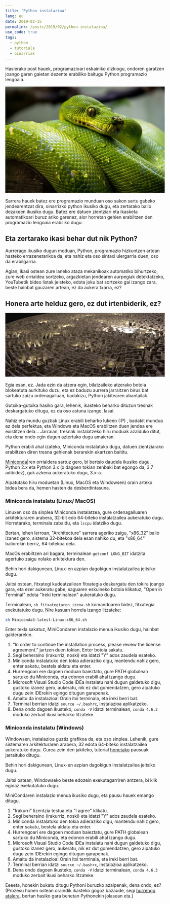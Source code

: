 ```yaml
---
title: 'Python instalazioa'
lang: eu
date: 2019-02-15
permalink: /posts/2019/02/python-instalazioa/
use_code: true
tags:
  - python
  - tutoriala
  - oinarriak
---
```


Hasierako post hauek, programazioari eskainiko dizkiogu, ondoren garatzen joango garen gaietan dezente erabiliko baitugu Python programazio lengoaia.


![](/images/python.jpg)


Sarrera hauek batez ere programazio munduan oso sakon sartu gabeko jendearentzat dira, oinarrizko python ikusiko dugu,
 eta zertarako balio dezakeen ikusiko dugu. Batez ere datuen zientziari eta ikasketa automatikoari buruz ariko garenez,
 alor horretan gehien erabiltzen den programazio lengoaia erabiliko dugu.
 
 
 
## Eta zertarako ikasi behar dut nik Python?
 
Aurrerago ikusiko dugun moduan, Python, programazio hizkuntzen artean hasteko errazenetarikoa da, eta nahiz eta oso sintaxi
ulergarria duen, oso da erabilgarria.

Agian, ikasi ostean zure laneko ataza mekanikoak automatiko bihurtzeko, zure web orrialdea sortzeko, argazkietan jendearen 
aurpegiak detektatzeko, YouTubetik bideo listak jeisteko, edota joku bat sortzeko gai izango zara, beste hainbat gauzaren artean,
ez da aukera txarra, ez?


## Honera arte helduz gero, ez dut irtenbiderik, ez?

![](/images/2019/maze.jpg)

Egia esan, ez. Jada ezin da atzera egin, bilatzaileko atzerako botoia blokeatuta aurkituko duzu, eta ez baduzu aurrera jarraitzen
birus bat sartuko zaizu ordenagailuan, badakizu, Python jakitearen abantailak.

Gutxika-gutxika hasiko gara, lehenik, ikasteko beharko dituzun tresnak deskargatuko ditugu, ez da oso astuna izango, lasai.

Nahiz eta mundu guztiak Linux erabili beharko lukeen (:P) , badakit mundua ez dela perfektua, eta Windows eta MacOS erabiltzen duen jendea
ere existitzen dela... Jarraian, tresnak instalatzeko hiru moduak azalduko ditut, eta dena ondo egin dugun aztertuko dugu amaieran.

Python erabili ahal izateko, Miniconda instalatuko dugu, datuen zientziarako erabiltzen diren tresna gehienak berarekin 
ekartzen baititu.

[Miniconda](https://conda.io/en/latest/miniconda.html)|ren orrialdera sartuz gero, bi bertsio daudela ikusiko dugu, Python 2.x
 eta Python 3.x (x dagoen tokian zenbaki bat egongo da, 3.7 adibidez), guk azkena aukeratuko dugu, 3.x-a.

Aipatutako hiru moduetan (Linux, MacOS eta Windowsen) orain arteko bidea bera da, hemen hasten da desberdintasuna.

### Miniconda instalatu (Linux/ MacOS)

Linuxen oso da sinplea Miniconda instalatzea, gure ordenagailuaren arkitekturaren arabera, 32-bit edo 64-biteko instalatzailea aukeratuko
dugu. Horretarako, terminala zabaldu, eta `lscpu` idatziko dugu.

Bertan, lehen lerroan, "Architecture" sarrera ageriko zaigu, "x86_32" balio izanez gero, sistema 32-bitekoa dela esan nahiko du, 
eta "x86_64" baliorekin berriz, 64-bitekoa dela.

MacOs erabiltzen ari bagara, terminalean `getconf LONG_BIT` idatzita agertuko zaigu nolako arkitektura den.

Behin hori dakigunean, Linux-en azpian dagokigun instalatzailea jeitsiko dugu. 

Jaitsi ostean, fitxategi kudeatzailean fitxategia deskargatu den tokira joango gara, eta ezer aukeratu gabe, saguaren eskuineko
botoia klikatuz, "Open in Terminal" edota "Ireki terminalean" aukeratuko dugu.

Terminalean, `sh fitxategiaren_izena.sh` komandoaren bidez, fitxategia exekutatuko dugu. Nire kasuan horrela izango litzateke:

```bash
sh Miniconda3-latest-Linux-x86_64.sh
```

Enter tekla sakatuz, MiniCondaren instalazio menua ikusiko dugu, hainbat galderarekin.

1. “In order to continue the installation process, please review the license agreement.” jartzen duen tokian, Enter botoia sakatu.
2. Segi beheraino (irakurriz, noski) eta idatzi "Y" ados zaudela esateko.
3. Miniconda instalatuko den tokia adieraziko digu, mantendu nahiz gero, enter sakatu, bestela aldatu eta enter.
4. Hurrengoari ere dagoen moduan baieztatu, gure PATH globalean sartuko du Miniconda, eta edonon erabili ahal izango dugu.
5. Microsoft Visual Studio Code IDEa instalatu nahi dugun galdetuko digu, gustoko izanez gero, aukeratu, nik ez dut gomendatzen,
gero aipatuko dugu zein IDErekin egingo ditugun garapenak.
6. Amaitu da instalazioa! Orain itxi terminala, eta ireki berri bat.
7. Terminal berrian idatzi `source ~/.bashrc`, instalazioa aplikatzeko.
8. Dena ondo dagoen ikusteko, `conda -V` idatzi terminalean, `conda 4.6.3` moduko zerbait ikusi beharko litzateke.





### Miniconda instalatu (Windows)

Windowsen, instalazioa guztiz grafikoa da, eta oso sinplea. Lehenik, gure sistemaren arkitekturaren arabera, 32 edota 64-biteko
 instalatzailea aukeratuko dugu. Gurea zein den jakiteko, tutorial [honetako](https://support.wdc.com/knowledgebase/answer.aspx?ID=9405)
 pausuak jarraituko ditugu.

Behin hori dakigunean, Linux-en azpian dagokigun instalatzailea jeitsiko dugu. 

Jaitsi ostean, Windowseko beste edozein exekutagarriren antzera, bi klik eginaz exekutatuko dugu.


MiniCondaren instalazio menua ikusiko dugu, eta pausu hauek emango ditugu.

1. "Irakurri" lizentzia testua eta "I agree" klikatu.
2. Segi beheraino (irakurriz, noski) eta idatzi "Y" ados zaudela esateko.
3. Miniconda instalatuko den tokia adieraziko digu, mantendu nahiz gero, enter sakatu, bestela aldatu eta enter.
4. Hurrengoari ere dagoen moduan baieztatu, gure PATH globalean sartuko du Miniconda, eta edonon erabili ahal izango dugu.
5. Microsoft Visual Studio Code IDEa instalatu nahi dugun galdetuko digu, gustoko izanez gero, aukeratu, nik ez dut gomendatzen,
gero aipatuko dugu zein IDErekin egingo ditugun garapenak.
6. Amaitu da instalazioa! Orain itxi terminala, eta ireki berri bat.
7. Terminal berrian idatzi `source ~/.bashrc`, instalazioa aplikatzeko.
8. Dena ondo dagoen ikusteko, `conda -V` idatzi terminalean, `conda 4.6.3` moduko zerbait ikusi beharko litzateke.





Eeeeta, honekin bukatu ditugu Pythoni buruzko azalpenak, dena ondo, ez? (Prozesu honen ostean oraindik ikasteko gogoz bazaude,
segi [hurrengo atalera](https://joanesplazaola.github.io/2019/02/python-1/), bertan hasiko gara benetan Pythonekin jolasean eta.) 